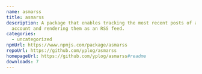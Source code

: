 ```yaml
---
name: asmarss
title: asmarss
description: A package that enables tracking the most recent posts of a Mastodon
  account and rendering them as an RSS feed.
categories:
  - uncategorized
npmUrl: https://www.npmjs.com/package/asmarss
repoUrl: https://github.com/yplog/asmarss
homepageUrl: https://github.com/yplog/asmarss#readme
downloads: 7
---
```

